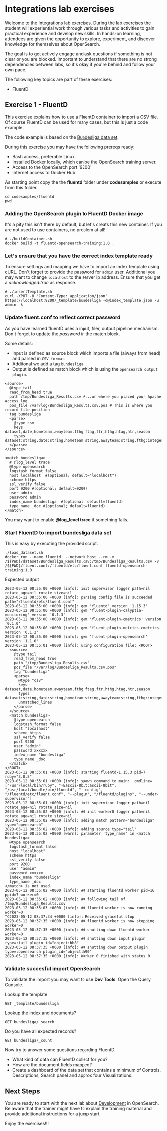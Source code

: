 # Integrations lab exercises

Welcome to the Integrations lab exercises. During the lab exercises the student will experiential work through various tasks and activities to gain practical experience and develop new skills. In hands-on learning, attendees are given the opportunity to explore, experiment, and discover knowledge for themselves about OpenSearch.

The goal is to get actively engage and ask questions if something is not clear or you are blocked. Important to understand that there are no strong dependencies between labs, so it's okay if you're behind and follow your own pace.

The following key topics are part of these exercises:

- FluentD

## Exercise 1 - FluentD

This exercise explains how to use a FluentD container to import a CSV file. Of course FluentD can be used for many cases, but this is just a code example.

The code example is based on the [Bundesliga data set](../../codesamples/fluentd/dataset/Bundesliga_Results.csv).

During this exercise you may have the following prereqs ready:

- Bash access, preferable Linux.
- Installed Docker locally, which can be the OpenSearch training server.
- Access to the OpenSearch port '9200'
- Internet access to Docker Hub.

As starting point copy the the **fluentd** folder under **codesamples** or execute from this folder.

```
cd codesamples/fluentd
pwd
```
### Adding the OpenSearch plugin to FluentD Docker image

It's a pity this isn't there by default, but let's creats this new container. If you are not used to use containers, no problem at all!

```
# ./buildContainer.sh
docker build -t fluentd-opensearch-training:1.0 .
```

### Let's ensure that you have the correct index template ready

To ensure settings and mapping we have to import an index template using cURL. Don't forget to provide the password for `admin` user. Additional you may want to change `localhost` to the server ip address. Ensure that you get a *acknowledged:true* as response.

```
# ./insertTemplate.sh
curl -XPUT -H 'Content-Type: application/json' https://localhost:9200/_template/bundesliga -d@index_template.json -u admin -k
```
### Update fluent.conf to reflect correct password

As you have learned fluentD uses a input, filer, output pipeline mechanism. Don't forget to update the *password* in the match block.

Some details:
- Input is defined as source block which imports a file (always from head) and parsed in `CSV format`.
- Additonal we add a tag `bundesliga`
- Output is defined as match block which is using the `opensearch output plugin`.

```
<source>
  @type tail
  read_from_head true
  path /tmp/Bundesliga_Results.csv #...or where you placed your Apache access log
  pos_file /var/log/Bundesliga_Results.csv.pos # This is where you record file position
  tag bundesliga
  <parse>
    @type csv
    keys dataset,date,hometeam,awayteam,fthg,ftag,ftr,hthg,htag,htr,season
    types dataset:string,date:string,hometeam:string,awayteam:string,fthg:integer,ftag:integer,ftr:string,hthg:integer,htag:integer,htr:string,season:string
  </parse>
</source>

<match bundesliga>
  # @log_level trace
  @type opensearch
  logstash_format false
  host localhost  #(optional; default="localhost")
  scheme https
  ssl_verify false
  port 9200 #(optional; default=9200)
  user admin
  password admin
  index_name bundesliga  #(optional; default=fluentd)
  type_name _doc #(optional; default=fluentd)
</match>
```

You may want to enable **@log_level trace** if something fails.

### Start FluentD to import bundesliga data set

This is easy by executing the provided script.

```
./load_dataset.sh
docker run --name fluentd  --network host --rm -v /${PWD}/dataset/Bundesliga_Results.csv:/tmp/Bundesliga_Results.csv -v /${PWD}/fluent.conf:/fluentd/etc/fluent.conf fluentd-opensearch-training:1.0
```

Expected output
```
2023-05-12 08:35:00 +0000 [info]: init supervisor logger path=nil rotate_age=nil rotate_size=nil
2023-05-12 08:35:00 +0000 [info]: parsing config file is succeeded path="/fluentd/etc/fluent.conf"
2023-05-12 08:35:00 +0000 [info]: gem 'fluentd' version '1.15.3'
2023-05-12 08:35:00 +0000 [info]: gem 'fluent-plugin-calyptia-monitoring' version '0.1.3'
2023-05-12 08:35:00 +0000 [info]: gem 'fluent-plugin-cmetrics' version '0.1.0'
2023-05-12 08:35:00 +0000 [info]: gem 'fluent-plugin-metrics-cmetrics' version '0.1.2'
2023-05-12 08:35:00 +0000 [info]: gem 'fluent-plugin-opensearch' version '1.1.0'
2023-05-12 08:35:01 +0000 [info]: using configuration file: <ROOT>
  <source>
    @type tail
    read_from_head true
    path "/tmp/Bundesliga_Results.csv"
    pos_file "/var/log/Bundesliga_Results.csv.pos"
    tag "bundesliga"
    <parse>
      @type "csv"
      keys dataset,date,hometeam,awayteam,fthg,ftag,ftr,hthg,htag,htr,season
      types dataset:string,date:string,hometeam:string,awayteam:string,fthg:integer,ftag:integer,ftr:string,hthg:integer,htag:integer,htr:string,season:string
      unmatched_lines 
    </parse>
  </source>
  <match bundesliga>
    @type opensearch
    logstash_format false
    host "localhost"
    scheme https
    ssl_verify false
    port 9200
    user "admin"
    password xxxxxx
    index_name "bundesliga"
    type_name _doc
  </match>
</ROOT>
2023-05-12 08:35:01 +0000 [info]: starting fluentd-1.15.3 pid=7 ruby="3.0.5"
2023-05-12 08:35:01 +0000 [info]: spawn command to main:  cmdline=["/usr/local/bin/ruby", "-Eascii-8bit:ascii-8bit", "/usr/local/bundle/bin/fluentd", "--config", "/fluentd/etc/fluent.conf", "--plugin", "/fluentd/plugins", "--under-supervisor"]
2023-05-12 08:35:01 +0000 [info]: init supervisor logger path=nil rotate_age=nil rotate_size=nil
2023-05-12 08:35:02 +0000 [info]: #0 init worker0 logger path=nil rotate_age=nil rotate_size=nil
2023-05-12 08:35:02 +0000 [info]: adding match pattern="bundesliga" type="opensearch"
2023-05-12 08:35:02 +0000 [info]: adding source type="tail"
2023-05-12 08:35:02 +0000 [warn]: parameter 'type_name' in <match bundesliga>
  @type opensearch
  logstash_format false
  host "localhost"
  scheme https
  ssl_verify false
  port 9200
  user "admin"
  password xxxxxx
  index_name "bundesliga"
  type_name _doc
</match> is not used.
2023-05-12 08:35:02 +0000 [info]: #0 starting fluentd worker pid=16 ppid=7 worker=0
2023-05-12 08:35:02 +0000 [info]: #0 following tail of /tmp/Bundesliga_Results.csv
2023-05-12 08:35:03 +0000 [info]: #0 fluentd worker is now running worker=0
^C2023-05-12 08:37:34 +0000 [info]: Received graceful stop
2023-05-12 08:37:35 +0000 [info]: #0 fluentd worker is now stopping worker=0
2023-05-12 08:37:35 +0000 [info]: #0 shutting down fluentd worker worker=0
2023-05-12 08:37:35 +0000 [info]: #0 shutting down input plugin type=:tail plugin_id="object:bb8"
2023-05-12 08:37:35 +0000 [info]: #0 shutting down output plugin type=:opensearch plugin_id="object:b90"
2023-05-12 08:37:35 +0000 [info]: Worker 0 finished with status 0
```

### Validate succesful import OpenSearch

To validate the import you may want to use **Dev Tools**. Open the Query Console.

Lookup the template
```
GET _template/bundesliga
```

Lookup the index and documents?
```
GET bundesliga/_search
```

Do you have all expected records?
```
GET bundesliga/_count
```

Now try to answer some questions regarding FluentD.
- What kind of data can FluentD collect for you?
- How are the document fields mapped?
- Create a dashboard of the data set that contains a minimum of Controls, Descriptions, Search panel and approx four Visualizations.

## Next Steps

You are ready to start with the next lab about [Development](../16-Development/README.md) in OpenSearch. Be aware that the trainer might have to explain the training material and provide additional instructions for a jump start.

Enjoy the exercises!!!